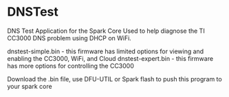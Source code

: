 # DNSTest
DNS Test Application for the Spark Core
Used to help diagnose the TI CC3000 DNS problem using DHCP on WiFi.

dnstest-simple.bin - this firmware has limited options for viewing and enabling the CC3000, WiFi, and Cloud
dnstest-expert.bin - this firmware has more options for controlling the CC3000

Download the .bin file, use DFU-UTIL or Spark flash to push this program to your spark core

